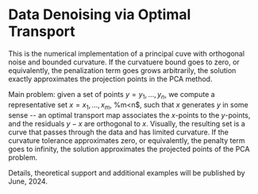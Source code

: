 # Data Denoising via Optimal Transport

This is the numerical implementation of a principal cuve with orthogonal noise and bounded curvature. If the curvatuere bound goes to zero, or equivalently, the penalization term goes grows arbitrarily, the solution exactly approximates the projection points in the PCA method.

Main problem: given a set of points $y=y_1,\ldots,y_n$, we compute a representative set $x=x_1,\ldots,x_m$, %m<n$, such that $x$ generates $y$ in some sense -- an optimal transport map associates the $x$-points to the $y$-points, and the residuals $y-x$ are orthogonal to $x$. Visually, the resulting set is a curve that passes through the data and has limited curvature. If the curvature tolerance approximates zero, or equivalently, the penalty term goes to infinity, the solution approximates the projected points of the PCA problem.

Details, theoretical support and additional examples will be published by June, 2024.
